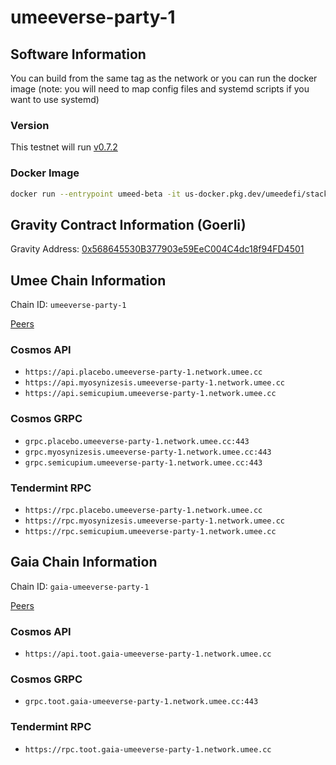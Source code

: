 # umeeverse-party-1

## Software Information

You can build from the same tag as the network or you can run the docker image (note: you will need to map config files and systemd scripts if you want to use systemd)

### Version
This testnet will run [v0.7.2](https://github.com/umee-network/umee/tree/v0.7.2)

### Docker Image
```bash
docker run --entrypoint umeed-beta -it us-docker.pkg.dev/umeedefi/stack/node:v0.7.2
```

## Gravity Contract Information (Goerli)

Gravity Address: [0x568645530B377903e59EeC004C4dc18f94FD4501](https://goerli.etherscan.io/address/0x568645530B377903e59EeC004C4dc18f94FD4501)

## Umee Chain Information

Chain ID: `umeeverse-party-1`

[Peers](umee-peers.txt)


### Cosmos API
 * `https://api.placebo.umeeverse-party-1.network.umee.cc`
 * `https://api.myosynizesis.umeeverse-party-1.network.umee.cc`
 * `https://api.semicupium.umeeverse-party-1.network.umee.cc`

### Cosmos GRPC
 * `grpc.placebo.umeeverse-party-1.network.umee.cc:443`
 * `grpc.myosynizesis.umeeverse-party-1.network.umee.cc:443`
 * `grpc.semicupium.umeeverse-party-1.network.umee.cc:443`

### Tendermint RPC
 * `https://rpc.placebo.umeeverse-party-1.network.umee.cc`
 * `https://rpc.myosynizesis.umeeverse-party-1.network.umee.cc`
 * `https://rpc.semicupium.umeeverse-party-1.network.umee.cc`

## Gaia Chain Information

Chain ID: `gaia-umeeverse-party-1`

[Peers](gaia-peers.txt)

### Cosmos API
 * `https://api.toot.gaia-umeeverse-party-1.network.umee.cc`

### Cosmos GRPC
 * `grpc.toot.gaia-umeeverse-party-1.network.umee.cc:443`

### Tendermint RPC
 * `https://rpc.toot.gaia-umeeverse-party-1.network.umee.cc`

